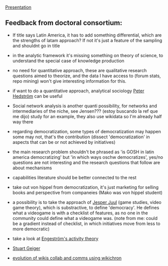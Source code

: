 [Presentation](https://thessaly.github.io/opensym2019/)

## Feedback from doctoral consortium: 

- If title says Latin America, it has to add something differential, which are the strengths of latam approach? If not it's just a feature of the sampling and shouldnt go in title

- in the analytic framework it's missing something on theory of science, to understand the special case of knowledge production

- no need for quantitative approach, these are qualitative research questions aimed to theorize, and the data I have access to (forum stats, repo mining) won't give interesting information for this.

- if want to do a quantitative approach, analytical sociology [Peter Hedström](https://en.wikipedia.org/wiki/Peter_Hedstr%C3%B6m) can be useful

- Social network analysis is another quanti possibility, for networks and intermediaries of the niche, see Jensen??? (estoy buscando la ref que me dijo) study for an example, they also use wikidata so I'm already half way there

- regarding democratization, some types of democratization may happen some may not, that's the contribution (dissect 'democratization' in aspects that can be or not achieved by initiatives)

- the main research problem shouldn't be phrased as 'is GOSH in latin america democratizing' but 'in which ways oschw democratizes', yes/no questions are not interesting and the research questions that follow are about mechanisms

- capabilities literature should be better connected to the rest

- take out von hippel from democratization, it's just marketing for selling books and perspective from companeies (Mako was von hippel student)

- a possibility is to take the approach of [Jesper Juul](https://www.jesperjuul.net/) (game studies, video game theory), which is substractive, to define 'democracy'. He defines what a videogame is with a checklist of features, as no one in the community could define what a videogame was. (note from me: could be a gradient instead of checklist, in which initiatives move from less to more democratic)

- take a look at [Engeström's activity theory](https://en.wikipedia.org/wiki/Activity_theory#Theory)

- [Stuart Geiger](https://stuartgeiger.com/)

- [evolution of wikis collab and comms using wikichron](https://opensym.org/wp-content/uploads/2019/08/os19-paper-A11-faqir.pdf)
